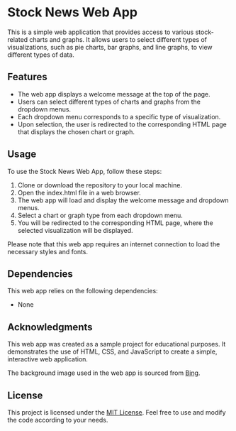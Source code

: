 # Stock News Web App

This is a simple web application that provides access to various stock-related charts and graphs. It allows users to select different types of visualizations, such as pie charts, bar graphs, and line graphs, to view different types of data.

## Features

- The web app displays a welcome message at the top of the page.
- Users can select different types of charts and graphs from the dropdown menus.
- Each dropdown menu corresponds to a specific type of visualization.
- Upon selection, the user is redirected to the corresponding HTML page that displays the chosen chart or graph.

## Usage

To use the Stock News Web App, follow these steps:

1. Clone or download the repository to your local machine.
2. Open the index.html file in a web browser.
3. The web app will load and display the welcome message and dropdown menus.
4. Select a chart or graph type from each dropdown menu.
5. You will be redirected to the corresponding HTML page, where the selected visualization will be displayed.

Please note that this web app requires an internet connection to load the necessary styles and fonts.

## Dependencies

This web app relies on the following dependencies:

- None

## Acknowledgments

This web app was created as a sample project for educational purposes. It demonstrates the use of HTML, CSS, and JavaScript to create a simple, interactive web application.

The background image used in the web app is sourced from [Bing](https://www.bing.com).

## License

This project is licensed under the [MIT License](https://opensource.org/licenses/MIT). Feel free to use and modify the code according to your needs.
